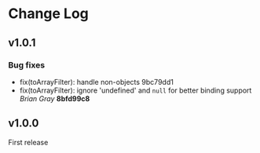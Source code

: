 # Change Log

## v1.0.1

### Bug fixes
* fix(toArrayFilter): handle non-objects 9bc79dd1
* fix(toArrayFilter): ignore 'undefined' and `null` for better binding support  *Brian Gray*    **8bfd99c8**

## v1.0.0

First release